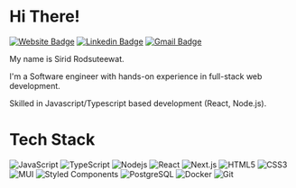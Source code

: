 # Hi There!
[![Website Badge](https://img.shields.io/badge/-iamsirid.com-03a57a?style=flat-square&labelColor=000000&link=https://iamsirid.com/)](https://iamsirid.com)
[![Linkedin Badge](https://img.shields.io/badge/-Sirid_Rodsuteewat-blue?style=flat-square&logo=Linkedin&logoColor=white&link=https://www.linkedin.com/in/sirid-rodsuteewat/)](https://www.linkedin.com/in/sirid-rodsuteewat/)
[![Gmail Badge](https://img.shields.io/badge/-iamsirid@gmail.com-c14438?style=flat-square&logo=Gmail&logoColor=white&link=mailto:iamsirid@gmail.com)](mailto:iamsirid@gmail.com)

My name is Sirid Rodsuteewat.

I'm a Software engineer with hands-on experience in full-stack web development.

Skilled in Javascript/Typescript based development (React, Node.js).

# Tech Stack
![JavaScript](https://img.shields.io/badge/-JavaScript-black?style=flat-square&logo=javascript)
![TypeScript](https://img.shields.io/badge/-TypeScript-black?style=flat-square&logo=typescript)
![Nodejs](https://img.shields.io/badge/-Nodejs-black?style=flat-square&logo=Node.js)
![React](https://img.shields.io/badge/-React-black?style=flat-square&logo=react)
![Next.js](https://img.shields.io/badge/-Next.js-black?style=flat-square&logo=next.js)
![HTML5](https://img.shields.io/badge/-HTML5-black?style=flat-square&logo=html5)
![CSS3](https://img.shields.io/badge/-CSS3-black?style=flat-square&logo=css3)
![MUI](https://img.shields.io/badge/MUI-black.svg?style=flat-square&logo=mui)
![Styled Components](https://img.shields.io/badge/-styled--components-black?style=flat-square&logo=styled-components)
![PostgreSQL](https://img.shields.io/badge/-PostgreSQL-black?style=flat-square&logo=postgresql)
![Docker](https://img.shields.io/badge/-Docker-black?style=flat-square&logo=docker)
![Git](https://img.shields.io/badge/-Git-black?style=flat-square&logo=git)


